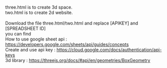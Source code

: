 three.html is to create 3d space.<br>
two.html is to create 2d website.<br>
<br>
Download the file three.html/two.html and replace [APIKEY] and [SPREADSHEET ID]<br>
you can find<br>
How to use google sheet api : https://developers.google.com/sheets/api/guides/concepts<br>
Create and use api key : https://cloud.google.com/docs/authentication/api-keys<br>
3d library : https://threejs.org/docs/#api/en/geometries/BoxGeometry<br>
<br>


